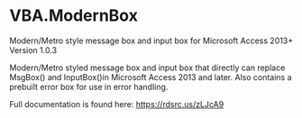 # VBA.ModernBox
Modern/Metro style message box and input box for Microsoft Access 2013+
Version 1.0.3

Modern/Metro styled message box and input box that directly can replace MsgBox() and InputBox()in Microsoft Access 2013 and later.
Also contains a prebuilt error box for use in error handling.

Full documentation is found here: https://rdsrc.us/zLJcA9

